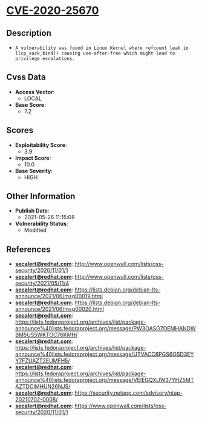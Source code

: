 
# [CVE-2020-25670](http://www.openwall.com/lists/oss-security/2020/11/01/1)

## Description

- `A vulnerability was found in Linux Kernel where refcount leak in llcp_sock_bind() causing use-after-free which might lead to privilege escalations.`

## Cvss Data

- **Access Vector**:
  - LOCAL
- **Base Score**:
  - 7.2

## Scores

- **Exploitability Score**:
  - 3.9
- **Impact Score**:
  - 10.0
- **Base Severity**:
  - HIGH

## Other Information

- **Publish Date**:
  - 2021-05-26 11:15:08
- **Vulnerability Status**:
  - Modified

## References

- **secalert@redhat.com**: http://www.openwall.com/lists/oss-security/2020/11/01/1
- **secalert@redhat.com**: http://www.openwall.com/lists/oss-security/2021/05/11/4
- **secalert@redhat.com**: https://lists.debian.org/debian-lts-announce/2021/06/msg00019.html
- **secalert@redhat.com**: https://lists.debian.org/debian-lts-announce/2021/06/msg00020.html
- **secalert@redhat.com**: https://lists.fedoraproject.org/archives/list/package-announce%40lists.fedoraproject.org/message/PW3OASG7OEMHANDWBM5US5WKTOC76KMH/
- **secalert@redhat.com**: https://lists.fedoraproject.org/archives/list/package-announce%40lists.fedoraproject.org/message/UTVACC6PGS6OSD3EYY7FZUAZT2EUMFH5/
- **secalert@redhat.com**: https://lists.fedoraproject.org/archives/list/package-announce%40lists.fedoraproject.org/message/VEIEGQXUW37YHZ5MTAZTDCIMHUN26NJS/
- **secalert@redhat.com**: https://security.netapp.com/advisory/ntap-20210702-0008/
- **secalert@redhat.com**: https://www.openwall.com/lists/oss-security/2020/11/01/1
